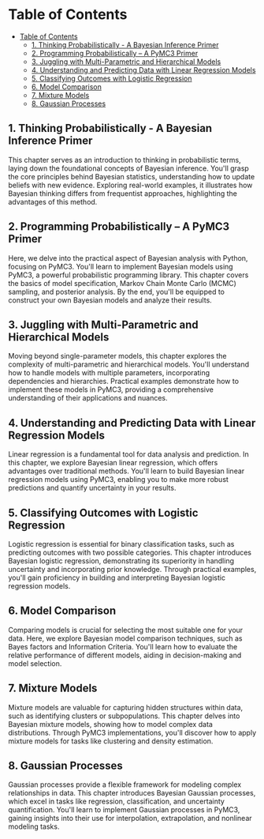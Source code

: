 # Table of Contents

- [Table of Contents](#table-of-contents)
  - [1. Thinking Probabilistically - A Bayesian Inference Primer](#1-thinking-probabilistically---a-bayesian-inference-primer)
  - [2. Programming Probabilistically – A PyMC3 Primer](#2-programming-probabilistically--a-pymc3-primer)
  - [3. Juggling with Multi-Parametric and Hierarchical Models](#3-juggling-with-multi-parametric-and-hierarchical-models)
  - [4. Understanding and Predicting Data with Linear Regression Models](#4-understanding-and-predicting-data-with-linear-regression-models)
  - [5. Classifying Outcomes with Logistic Regression](#5-classifying-outcomes-with-logistic-regression)
  - [6. Model Comparison](#6-model-comparison)
  - [7. Mixture Models](#7-mixture-models)
  - [8. Gaussian Processes](#8-gaussian-processes)

## 1. Thinking Probabilistically - A Bayesian Inference Primer
This chapter serves as an introduction to thinking in probabilistic terms, laying down the foundational concepts of Bayesian inference. You'll grasp the core principles behind Bayesian statistics, understanding how to update beliefs with new evidence. Exploring real-world examples, it illustrates how Bayesian thinking differs from frequentist approaches, highlighting the advantages of this method.

## 2. Programming Probabilistically – A PyMC3 Primer
Here, we delve into the practical aspect of Bayesian analysis with Python, focusing on PyMC3. You'll learn to implement Bayesian models using PyMC3, a powerful probabilistic programming library. This chapter covers the basics of model specification, Markov Chain Monte Carlo (MCMC) sampling, and posterior analysis. By the end, you'll be equipped to construct your own Bayesian models and analyze their results.

## 3. Juggling with Multi-Parametric and Hierarchical Models
Moving beyond single-parameter models, this chapter explores the complexity of multi-parametric and hierarchical models. You'll understand how to handle models with multiple parameters, incorporating dependencies and hierarchies. Practical examples demonstrate how to implement these models in PyMC3, providing a comprehensive understanding of their applications and nuances.

## 4. Understanding and Predicting Data with Linear Regression Models
Linear regression is a fundamental tool for data analysis and prediction. In this chapter, we explore Bayesian linear regression, which offers advantages over traditional methods. You'll learn to build Bayesian linear regression models using PyMC3, enabling you to make more robust predictions and quantify uncertainty in your results.

## 5. Classifying Outcomes with Logistic Regression
Logistic regression is essential for binary classification tasks, such as predicting outcomes with two possible categories. This chapter introduces Bayesian logistic regression, demonstrating its superiority in handling uncertainty and incorporating prior knowledge. Through practical examples, you'll gain proficiency in building and interpreting Bayesian logistic regression models.

## 6. Model Comparison
Comparing models is crucial for selecting the most suitable one for your data. Here, we explore Bayesian model comparison techniques, such as Bayes factors and Information Criteria. You'll learn how to evaluate the relative performance of different models, aiding in decision-making and model selection.

## 7. Mixture Models
Mixture models are valuable for capturing hidden structures within data, such as identifying clusters or subpopulations. This chapter delves into Bayesian mixture models, showing how to model complex data distributions. Through PyMC3 implementations, you'll discover how to apply mixture models for tasks like clustering and density estimation.

## 8. Gaussian Processes
Gaussian processes provide a flexible framework for modeling complex relationships in data. This chapter introduces Bayesian Gaussian processes, which excel in tasks like regression, classification, and uncertainty quantification. You'll learn to implement Gaussian processes in PyMC3, gaining insights into their use for interpolation, extrapolation, and nonlinear modeling tasks.